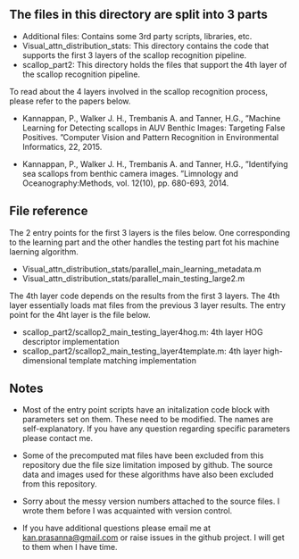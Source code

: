 ## The files in this directory are split into 3 parts

* Additional files: Contains some 3rd party scripts, libraries, etc.
* Visual_attn_distribution_stats: This directory contains the code that supports the first 3 layers of the scallop recognition pipeline.
* scallop_part2: This directory holds the files that support the 4th layer of the scallop recognition pipeline. 

To read about the 4 layers involved in the scallop recognition process, please refer to the papers below.

* Kannappan, P., Walker J. H., Trembanis A. and Tanner, H.G., ”Machine Learning for Detecting scallops in AUV Benthic Images: Targeting False Positives. ”Computer Vision and Pattern Recognition in Environmental Informatics, 22, 2015.

* Kannappan, P., Walker J. H., Trembanis A. and Tanner, H.G., ”Identifying sea scallops from benthic camera images. ”Limnology and Oceanography:Methods, vol. 12(10), pp. 680-693, 2014.

## File reference

The 2 entry points for the first 3 layers is the files below. One corresponding to the learning part and the other handles the testing part fot his machine laerning algorithm. 
* Visual_attn_distribution_stats/parallel_main_learning_metadata.m
* Visual_attn_distribution_stats/parallel_main_testing_large2.m

The 4th layer code depends on the results from the first 3 layers. The 4th layer essentially loads mat files from the previous 3 layer results. The entry point for the 4ht layer is the file below.
* scallop_part2/scallop2_main_testing_layer4hog.m: 4th layer HOG descriptor implementation
* scallop_part2/scallop2_main_testing_layer4template.m: 4th layer high-dimensional template matching implementation

## Notes

* Most of the entry point scripts have an initalization code block with parameters set on them. These need to be modified. The names are self-explanatory. If you have any question regarding specific parameters please contact me.

* Some of the precomputed mat files have been excluded from this repository due the file size limitation imposed by github. The source data and images used for these algorithms have also been excluded from this repository.

* Sorry about the messy version numbers attached to the source files. I wrote them before I was acquainted with version control.

* If you have additional questions please email me at kan.prasanna@gmail.com or raise issues in the github project. I will get to them when I have time.
